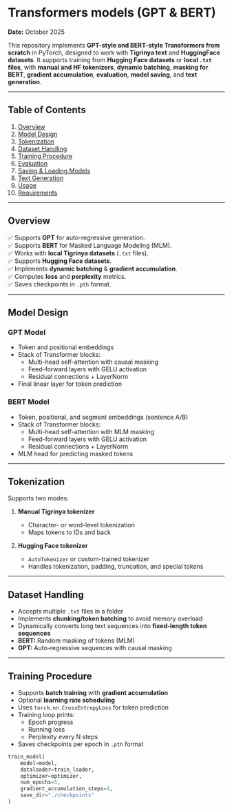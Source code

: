 # Transformers models (GPT & BERT)
  
**Date:** October 2025  

This repository implements **GPT-style and BERT-style Transformers from scratch** in PyTorch, designed to work with **Tigrinya text** and **HuggingFace datasets**. It supports training from **Hugging Face datasets** or **local `.txt` files**, with **manual and HF tokenizers**, **dynamic batching**, **masking for BERT**, **gradient accumulation**, **evaluation**, **model saving**, and **text generation**.  

---

## Table of Contents
1. [Overview](#overview)  
2. [Model Design](#model-design)  
3. [Tokenization](#tokenization)  
4. [Dataset Handling](#dataset-handling)  
5. [Training Procedure](#training-procedure)  
6. [Evaluation](#evaluation)  
7. [Saving & Loading Models](#saving--loading-models)  
8. [Text Generation](#text-generation)  
9. [Usage](#usage)  
10. [Requirements](#requirements)  

---

## Overview

✅ Supports **GPT** for auto-regressive generation.  
✅ Supports **BERT** for Masked Language Modeling (MLM).  
✅ Works with **local Tigrinya datasets** (`.txt` files).  
✅ Supports **Hugging Face datasets**.  
✅ Implements **dynamic batching** & **gradient accumulation**.  
✅ Computes **loss** and **perplexity** metrics.  
✅ Saves checkpoints in `.pth` format.  

---

## Model Design

### GPT Model
- Token and positional embeddings  
- Stack of Transformer blocks:
  - Multi-head self-attention with causal masking  
  - Feed-forward layers with GELU activation  
  - Residual connections + LayerNorm  
- Final linear layer for token prediction  

### BERT Model
- Token, positional, and segment embeddings (sentence A/B)  
- Stack of Transformer blocks:
  - Multi-head self-attention with MLM masking  
  - Feed-forward layers with GELU activation  
  - Residual connections + LayerNorm  
- MLM head for predicting masked tokens  

---

## Tokenization

Supports two modes:

1. **Manual Tigrinya tokenizer**  
   - Character- or word-level tokenization  
   - Maps tokens to IDs and back  

2. **Hugging Face tokenizer**  
   - `AutoTokenizer` or custom-trained tokenizer  
   - Handles tokenization, padding, truncation, and special tokens  

---

## Dataset Handling

- Accepts multiple `.txt` files in a folder  
- Implements **chunking/token batching** to avoid memory overload  
- Dynamically converts long text sequences into **fixed-length token sequences**  
- **BERT:** Random masking of tokens (MLM)  
- **GPT:** Auto-regressive sequences with causal masking  

---

## Training Procedure

- Supports **batch training** with **gradient accumulation**  
- Optional **learning rate scheduling**  
- Uses `torch.nn.CrossEntropyLoss` for token prediction  
- Training loop prints:
  - Epoch progress  
  - Running loss  
  - Perplexity every N steps  
- Saves checkpoints per epoch in `.pth` format  

```python
train_model(
    model=model,
    dataloader=train_loader,
    optimizer=optimizer,
    num_epochs=5,
    gradient_accumulation_steps=4,
    save_dir="./checkpoints"
)

